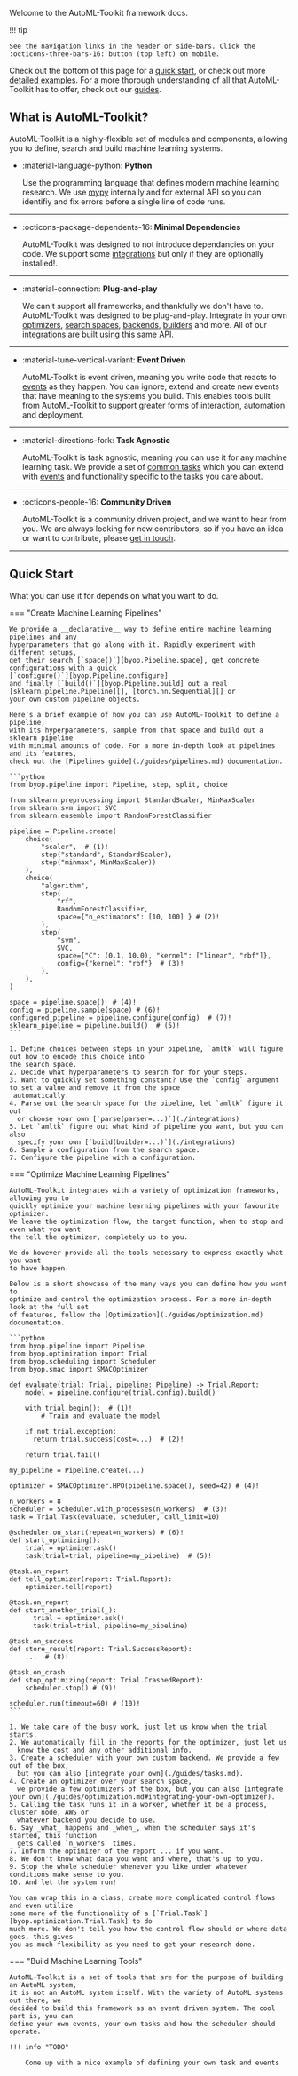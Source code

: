 Welcome to the AutoML-Toolkit framework docs.

!!! tip

    See the navigation links in the header or side-bars. Click the :octicons-three-bars-16: button (top left) on mobile.

Check out the bottom of this page for a [quick start](#quick-start),
or check out more [detailed examples](./examples). For a more thorough understanding of
all that AutoML-Toolkit has to offer, check out our [guides](./guides).

## What is AutoML-Toolkit?

AutoML-Toolkit is a highly-flexible set of modules and components,
allowing you to define, search and build machine learning systems.



-   :material-language-python: **Python**

    Use the programming language that defines modern machine learning research.
    We use [mypy](https://mypy.readthedocs.io/en/stable/) internally and for external
    API so you can identifiy and fix errors before a single line of code runs.

---

-   :octicons-package-dependents-16: __Minimal Dependencies__

    AutoML-Toolkit was designed to not introduce dependancies on your code.
    We support some [integrations](./integrations) but only if they are optionally installed!.

---

-   :material-connection: __Plug-and-play__

    We can't support all frameworks, and thankfully we don't have to. AutoML-Toolkit was
    designed to be plug-and-play. Integrate in your own [optimizers](LINK_TO_OPTIMIZERS),
    [search spaces](LINK_TO_SEARCH_SPACES), [backends](LINK_TO_BACKENDS), [builders](LINK_TO_BUILDERS)
    and more. All of our [integrations](./integrations) are built using this same API.

---

-   :material-tune-vertical-variant: __Event Driven__

    AutoML-Toolkit is event driven, meaning you write code that reacts to
    [events](doc_to_events) as they happen. You can ignore, extend and create
    new events that have meaning to the systems you build.
    This enables tools built from AutoML-Toolkit to support greater forms
    of interaction, automation and deployment.

---

-   :material-directions-fork: __Task Agnostic__

    AutoML-Toolkit is task agnostic, meaning you can use it for any machine learning task.
    We provide a set of [common tasks](./tasks) which you can extend with [events](doc_to_events)
    and functionality specific to the tasks you care about.

---

-   :octicons-people-16: __Community Driven__

    AutoML-Toolkit is a community driven project, and we want to hear from you. We
    are always looking for new contributors, so if you have an idea or want to
    contribute, please [get in touch](./contributing.md).

---

## Quick Start
What you can use it for depends on what you want to do.

=== "Create Machine Learning Pipelines"

    We provide a __declarative__ way to define entire machine learning pipelines and any
    hyperparameters that go along with it. Rapidly experiment with different setups,
    get their search [`space()`][byop.Pipeline.space], get concrete configurations with a quick
    [`configure()`][byop.Pipeline.configure]
    and finally [`build()`][byop.Pipeline.build] out a real
    [sklearn.pipeline.Pipeline][], [torch.nn.Sequential][] or
    your own custom pipeline objects.

    Here's a brief example of how you can use AutoML-Toolkit to define a pipeline,
    with its hyperparameters, sample from that space and build out a sklearn pipeline
    with minimal amounts of code. For a more in-depth look at pipelines and its features,
    check out the [Pipelines guide](./guides/pipelines.md) documentation.

    ```python
    from byop.pipeline import Pipeline, step, split, choice

    from sklearn.preprocessing import StandardScaler, MinMaxScaler
    from sklearn.svm import SVC
    from sklearn.ensemble import RandomForestClassifier

    pipeline = Pipeline.create(
        choice(
            "scaler",  # (1)!
            step("standard", StandardScaler),
            step("minmax", MinMaxScaler))
        ),
        choice(
            "algorithm",
            step(
                "rf",
                RandomForestClassifier,
                space={"n_estimators": [10, 100] } # (2)!
            ),
            step(
                "svm",
                SVC,
                space={"C": (0.1, 10.0), "kernel": ["linear", "rbf"]},
                config={"kernel": "rbf"}  # (3)!
            ),
        ),
    )

    space = pipeline.space()  # (4)!
    config = pipeline.sample(space) # (6)!
    configured_pipeline = pipeline.configure(config)  # (7)!
    sklearn_pipeline = pipeline.build()  # (5)!
    ```

    1. Define choices between steps in your pipeline, `amltk` will figure out how to encode this choice into
    the search space.
    2. Decide what hyperparameters to search for for your steps.
    3. Want to quickly set something constant? Use the `config` argument to set a value and remove it from the space
     automatically.
    4. Parse out the search space for the pipeline, let `amltk` figure it out
      or choose your own [`parse(parser=...)`](./integrations)
    5. Let `amltk` figure out what kind of pipeline you want, but you can also
      specify your own [`build(builder=...)`](./integrations)
    6. Sample a configuration from the search space.
    7. Configure the pipeline with a configuration.

=== "Optimize Machine Learning Pipelines"

    AutoML-Toolkit integrates with a variety of optimization frameworks, allowing you to
    quickly optimize your machine learning pipelines with your favourite optimizer.
    We leave the optimization flow, the target function, when to stop and even what you want
    the tell the optimizer, completely up to you.

    We do however provide all the tools necessary to express exactly what you want
    to have happen.

    Below is a short showcase of the many ways you can define how you want to
    optimize and control the optimization process. For a more in-depth look at the full set
    of features, follow the [Optimization](./guides/optimization.md) documentation.

    ```python
    from byop.pipeline import Pipeline
    from byop.optimization import Trial
    from byop.scheduling import Scheduler
    from byop.smac import SMACOptimizer

    def evaluate(trial: Trial, pipeline: Pipeline) -> Trial.Report:
        model = pipeline.configure(trial.config).build()

        with trial.begin():  # (1)!
            # Train and evaluate the model

        if not trial.exception:
          return trial.success(cost=...)  # (2)!

        return trial.fail()

    my_pipeline = Pipeline.create(...)

    optimizer = SMACOptimizer.HPO(pipeline.space(), seed=42) # (4)!

    n_workers = 8
    scheduler = Scheduler.with_processes(n_workers)  # (3)!
    task = Trial.Task(evaluate, scheduler, call_limit=10)

    @scheduler.on_start(repeat=n_workers) # (6)!
    def start_optimizing():
        trial = optimizer.ask()
        task(trial=trial, pipeline=my_pipeline)  # (5)!

    @task.on_report
    def tell_optimizer(report: Trial.Report):
        optimizer.tell(report)

    @task.on_report
    def start_another_trial(_):
          trial = optimizer.ask()
          task(trial=trial, pipeline=my_pipeline)

    @task.on_success
    def store_result(report: Trial.SuccessReport):
        ...  # (8)!

    @task.on_crash
    def stop_optimizing(report: Trial.CrashedReport):
        scheduler.stop() # (9)!

    scheduler.run(timeout=60) # (10)!
    ```

    1. We take care of the busy work, just let us know when the trial starts.
    2. We automatically fill in the reports for the optimizer, just let us
      know the cost and any other additional info.
    3. Create a scheduler with your own custom backend. We provide a few out of the box,
      but you can also [integrate your own](./guides/tasks.md).
    4. Create an optimizer over your search space,
      we provide a few optimizers of the box, but you can also [integrate your own](./guides/optimization.md#integrating-your-own-optimizer).
    5. Calling the task runs it in a worker, whether it be a process, cluster node, AWS or
      whatever backend you decide to use.
    6. Say _what_ happens and _when_, when the scheduler says it's started, this function
      gets called `n_workers` times.
    7. Inform the optimizer of the report ... if you want.
    8. We don't know what data you want and where, that's up to you.
    9. Stop the whole scheduler whenever you like under whatever conditions make sense to you.
    10. And let the system run!

    You can wrap this in a class, create more complicated control flows and even utilize
    some more of the functionality of a [`Trial.Task`][byop.optimization.Trial.Task] to do
    much more. We don't tell you how the control flow should or where data goes, this gives
    you as much flexibility as you need to get your research done.


=== "Build Machine Learning Tools"

    AutoML-Toolkit is a set of tools that are for the purpose of building an AutoML system,
    it is not an AutoML system itself. With the variety of AutoML systems out there, we
    decided to build this framework as an event driven system. The cool part is, you can
    define your own events, your own tasks and how the scheduler should operate.

    !!! info "TODO"

        Come up with a nice example of defining your own task and events
